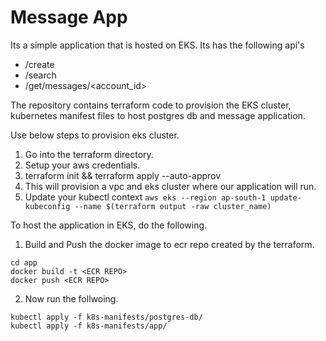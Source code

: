 # Message App

Its a simple application that is hosted on EKS. Its has the following api's

- /create
- /search
- /get/messages/<account_id>

The repository contains terraform code to provision the EKS cluster, kubernetes manifest files to host postgres db and message application.

Use below steps to provision eks cluster.

1. Go into the terraform directory.
2. Setup your aws credentials.
3. terraform init && terraform apply --auto-approv
4. This will provision a vpc and eks cluster where our application will run.
5. Update your kubectl context
   `aws eks --region ap-south-1 update-kubeconfig --name $(terraform output -raw cluster_name)`

To host the application in EKS, do the following.

1. Build and Push the docker image to ecr repo created by the terraform.

```
cd app
docker build -t <ECR REPO>
docker push <ECR REPO>
```

2. Now run the follwoing.

```
kubectl apply -f k8s-manifests/postgres-db/
kubectl apply -f k8s-manifests/app/
```
